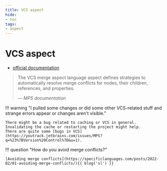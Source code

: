 ```yaml
---
title: VCS aspect
hide:
- toc
tags:
- aspect
---
```


# VCS aspect

- [official documentation](https://www.jetbrains.com/help/mps/mergehints.html)

> The VCS merge aspect language aspect defines strategies to automatically resolve merge conflicts for nodes, their children, references, and properties.
>
> — <cite>MPS documentation</cite>

!!! warning "I pulled some changes or did some other VCS-related stuff and strange errors appear or changes aren't visible."

    There might be a bug related to caching or VCS in general. Invalidating the cache or restarting the project might help.
    There are quite some [bugs in VCS](https://youtrack.jetbrains.com/issues/MPS?q=%23%7BVersion%20Control%7D&u=1).

!!! question "How do you avoid merge conflicts?"
    
    [Avoiding merge conflicts](https://specificlanguages.com/posts/2022-02/01-avoiding-merge-conflicts/){{ blog('sl') }}